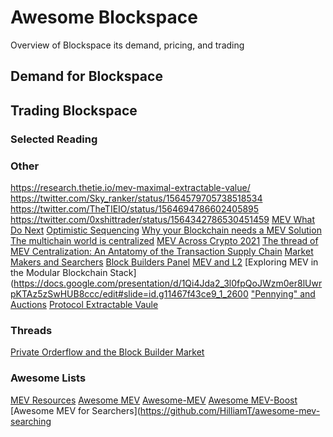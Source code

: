 # Awesome Blockspace
Overview of Blockspace its demand, pricing, and trading

## Demand for Blockspace 

## Trading Blockspace 

### Selected Reading

### Other

https://research.thetie.io/mev-maximal-extractable-value/
https://twitter.com/Sky_ranker/status/1564579705738518534
https://twitter.com/TheTIEIO/status/1564694786602405895
https://twitter.com/0xshittrader/status/1564342786530451459
[MEV What Do Next](https://docs.google.com/presentation/d/1mUlD0JDCiJz1_U4Jn05A0gleliZu7UZQOR86OUYFW3g/edit#slide=id.g12545bcc526_0_112)
[Optimistic Sequencing](https://docs.google.com/presentation/d/1VpKwOXEmWzC7o5trTFmpJoMkjNC2N2qi3ECMKSbG6bU/edit#slide=id.p)
[Why your Blockchain needs a MEV Solution](https://docs.google.com/presentation/d/13q_cmaznKdAElherLI6fsBexJILYwTj2ddQlMTGUipU/edit#slide=id.g10d8f164256_0_0)
[The multichain world is centralized](https://docs.google.com/presentation/d/18BEGd6qkIJXaW8NEPOgadkZPx_g-VTVaOuZ_oZQv0Vc/edit#slide=id.p)
[MEV Across Crypto 2021](https://docs.google.com/presentation/d/1YVFLnh_MnDtDDQjucW-UKxLD28iGlyi_Pj1ri_hGqRs/edit#slide=id.g124f588a727_0_51)
[The thread of MEV Centralization: An Antatomy of the Transaction Supply Chain](https://docs.google.com/presentation/d/10I5nDokdO_KR94way-QfcD8ucroOLkHczSMOBWUMYME/edit#slide=id.p)
[Market Makers and Searchers](https://www.youtube.com/watch?v=g0XMUBrTrJkhttps://www.youtube.com/watch?v=g0XMUBrTrJk)
[Block Builders Panel](https://www.youtube.com/watch?v=5-3GviQTK_k)
[MEV and L2](https://docs.google.com/presentation/d/1wRlSiocBeg_Fww-I7ScUnfQ8mil6dI1qzzePT--bx-I/edit#slide=id.p)
[Exploring MEV in the Modular Blockchain Stack](https://docs.google.com/presentation/d/1Qi4Jda2_3l0fpQoJWzm0er8lUwrpKTAz5zSwHUB8ccc/edit#slide=id.g11467f43ce9_1_2600
["Pennying" and Auctions](https://forum.cow.fi/t/pennying-as-a-strategy-to-win-more-auctions-and-how-to-deal-with-it/1093)
[Protocol Extractable Vaule](https://github.com/0xNineteen/blog.md/blob/master/mev-v2/index.md)


### Threads
[Private Orderflow and the Block Builder Market](https://twitter.com/jon_charb/status/1562916372505665536)

### Awesome Lists 
[MEV Resources](https://github.com/0xalpharush/awesome-MEV-resources)
[Awesome MEV](https://github.com/Dogetoshi/MEV)
[Awesome-MEV](https://github.com/0xemperor/Awesome-MEV)
[Awesome MEV-Boost](https://github.com/thegostep/awesome-mev-boost)
[Awesome MEV for Searchers](https://github.com/HilliamT/awesome-mev-searching
